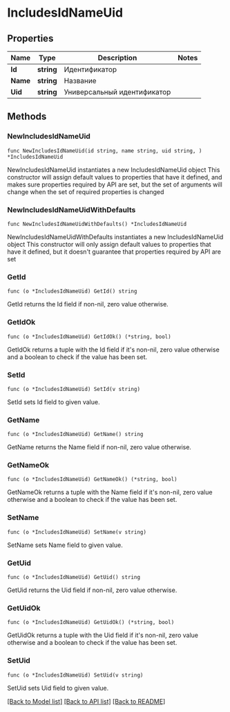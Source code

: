 # IncludesIdNameUid

## Properties

Name | Type | Description | Notes
------------ | ------------- | ------------- | -------------
**Id** | **string** | Идентификатор | 
**Name** | **string** | Название | 
**Uid** | **string** | Универсальный идентификатор | 

## Methods

### NewIncludesIdNameUid

`func NewIncludesIdNameUid(id string, name string, uid string, ) *IncludesIdNameUid`

NewIncludesIdNameUid instantiates a new IncludesIdNameUid object
This constructor will assign default values to properties that have it defined,
and makes sure properties required by API are set, but the set of arguments
will change when the set of required properties is changed

### NewIncludesIdNameUidWithDefaults

`func NewIncludesIdNameUidWithDefaults() *IncludesIdNameUid`

NewIncludesIdNameUidWithDefaults instantiates a new IncludesIdNameUid object
This constructor will only assign default values to properties that have it defined,
but it doesn't guarantee that properties required by API are set

### GetId

`func (o *IncludesIdNameUid) GetId() string`

GetId returns the Id field if non-nil, zero value otherwise.

### GetIdOk

`func (o *IncludesIdNameUid) GetIdOk() (*string, bool)`

GetIdOk returns a tuple with the Id field if it's non-nil, zero value otherwise
and a boolean to check if the value has been set.

### SetId

`func (o *IncludesIdNameUid) SetId(v string)`

SetId sets Id field to given value.


### GetName

`func (o *IncludesIdNameUid) GetName() string`

GetName returns the Name field if non-nil, zero value otherwise.

### GetNameOk

`func (o *IncludesIdNameUid) GetNameOk() (*string, bool)`

GetNameOk returns a tuple with the Name field if it's non-nil, zero value otherwise
and a boolean to check if the value has been set.

### SetName

`func (o *IncludesIdNameUid) SetName(v string)`

SetName sets Name field to given value.


### GetUid

`func (o *IncludesIdNameUid) GetUid() string`

GetUid returns the Uid field if non-nil, zero value otherwise.

### GetUidOk

`func (o *IncludesIdNameUid) GetUidOk() (*string, bool)`

GetUidOk returns a tuple with the Uid field if it's non-nil, zero value otherwise
and a boolean to check if the value has been set.

### SetUid

`func (o *IncludesIdNameUid) SetUid(v string)`

SetUid sets Uid field to given value.



[[Back to Model list]](../README.md#documentation-for-models) [[Back to API list]](../README.md#documentation-for-api-endpoints) [[Back to README]](../README.md)


